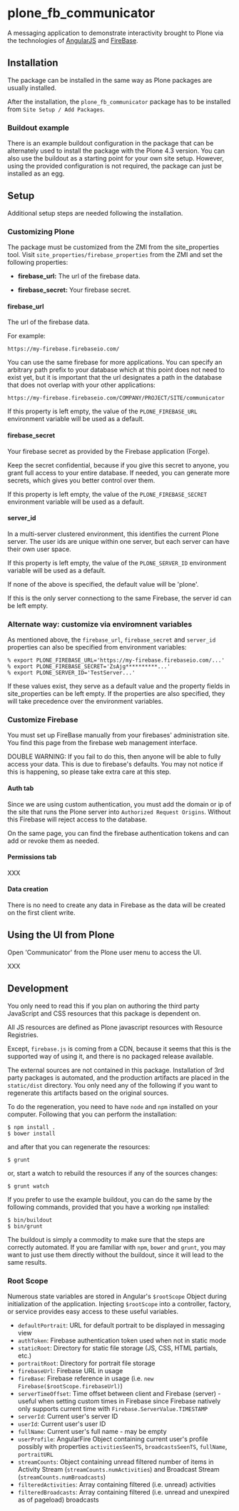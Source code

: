 
# plone_fb_communicator #

A messaging application to demonstrate interactivity brought to Plone via the technologies of [AngularJS](http://angularjs.org) and [FireBase](http://firebase.com).


## Installation ##

The package can be installed in the same way as Plone packages are usually installed.

After the installation, the `plone_fb_communicator` package has to be installed from `Site Setup / Add Packages`.


### Buildout example ###

There is an example buildout configuration in the package that can be alternately used to install the package with the Plone 4.3 version. You can also use the buildout as a starting point for your own site setup. However, using the provided configuration is not required, the package can just be installed as an egg.


## Setup ##

Additional setup steps are needed following the installation.


### Customizing Plone ###

The package must be customized from the ZMI from the site_properties tool. Visit `site_properties/firebase_properties` from the ZMI and set the following properties:

- **firebase_url:** The url of the firebase data.

- **firebase_secret:** Your firebase secret.


#### firebase_url

The url of the firebase data.

For example:

    https://my-firebase.firebaseio.com/


You can use the same firebase for more applications. You can specify an arbitrary path prefix to your database which at this point does not need to exist yet, but it is important that the url designates a path in the database that does not overlap with your other applications:

    https://my-firebase.firebaseio.com/COMPANY/PROJECT/SITE/communicator

If this property is left empty, the value of the `PLONE_FIREBASE_URL` environment variable will be used as a default.


#### firebase_secret

Your firebase secret as provided by the Firebase application (Forge).

Keep the secret confidential, because if you give this secret to anyone, you grant full access to your entire database. If needed, you can generate more secrets, which gives you better control over them.

If this property is left empty, the value of the `PLONE_FIREBASE_SECRET` environment variable will be used as a default.


#### server_id

In a multi-server clustered environment, this identifies the current Plone server. The user ids are unique within one server, but each server can have their own user space.

If this property is left empty, the value of the `PLONE_SERVER_ID` environment variable will be used as a default.

If none of the above is specified, the default value will be 'plone'.

If this is the only server connectiong to the same Firebase, the server id can be left empty.



### Alternate way: customize via enviromnent variables ###

As mentioned above, the `firebase_url`, `firebase_secret`
and `server_id` properties can also be specified from environment variables:

    % export PLONE_FIREBASE_URL='https://my-firebase.firebaseio.com/...'
    % export PLONE_FIREBASE_SECRET='ZsAjg**********...'
    % export PLONE_SERVER_ID='TestServer...'

If these values exist, they serve as a default value and the property fields in site_properties can be left empty. If the properties are also specified, they will take precedence over the environment variables.


### Customize Firebase ###

You must set up FireBase manually from your firebases' administration site. You find this page from the firebase web management interface.

DOUBLE WARNING: If you fail to do this, then anyone will be able to fully access your data. This is due to firebase's defaults. You may not notice if this is happening, so please take extra care at this step.


#### Auth tab

Since we are using custom authentication, you must add the domain or ip of the site that runs the Plone server into `Authorized Request Origins`. Without this Firebase will reject access to the database.

On the same page, you can find the firebase authentication tokens and can add or revoke them as needed.


#### Permissions tab

XXX
 


#### Data creation

There is no need to create any data in Firebase as the data will be created on the first client write.


## Using the UI from Plone ##

Open 'Communicator' from the Plone user menu to access the UI.

XXX


## Development ##

You only need to read this if you plan on authoring the third party JavaScript and CSS resources that this package is dependent on.

All JS resources are defined as Plone javascript resources with Resource Registries.

Except, `firebase.js` is coming from a CDN, because it seems that this is the supported way of using it, and there is no packaged release available.

The external sources are not contained in this package. Installation of 3rd party packages is automated, and the production artifacts are placed in the `static/dist` directory. You only need any of the following if you want to regenerate this artifacts based on the original sources.

To do the regeneration, you need to have `node` and `npm` installed on your computer. Following that you can perform the installation:

    $ npm install .
    $ bower install

and after that you can regenerate the resources:

    $ grunt

or, start a watch to rebuild the resources if any of the sources changes:

    $ grunt watch

If you prefer to use the example buildout, you can do the same by the following commands, provided that you have a working `npm` installed:

    $ bin/buildout
    $ bin/grunt

The buildout is simply a commodity to make sure that the steps are correctly automated. If you are familiar with `npm`, `bower` and `grunt`, you may want to just use them directly without the buildout, since it will lead to the same results.

### Root Scope ###

Numerous state variables are stored in Angular's `$rootScope` Object during initialization of the application. Injecting `$rootScope` into a controller, factory, or service provides easy access to these useful variables.

- `defaultPortrait`: URL for default portrait to be displayed in messaging view
- `authToken`: Firebase authentication token used when not in static mode
- `staticRoot`: Directory for static file storage (JS, CSS, HTML partials, etc.)
- `portraitRoot`: Directory for portrait file storage
- `firebaseUrl`: Firebase URL in usage
- `fireBase`: Firebase reference in usage (i.e. `new Firebase($rootScope.firebaseUrl)`)
- `serverTimeOffset`: Time offset between client and Firebase (server) - useful when setting custom times in Firebase since Firebase natively only supports current time with `Firebase.ServerValue.TIMESTAMP`
- `serverId`: Current user's server ID
- `userId`: Current user's user ID
- `fullName`: Current user's full name - may be empty
- `userProfile`: AngularFire Object containing current user's profile possibly with properties `activitiesSeenTS`, `broadcastsSeenTS`, `fullName`, `portraitURL`
- `streamCounts`: Object containing unread filtered number of items in Activity Stream (`streamCounts.numActivities`) and Broadcast Stream (`streamCounts.numBroadcasts`)
- `filteredActivities`: Array containing filtered (i.e. unread) activities
- `filteredBroadcasts`: Array containing filtered (i.e. unread and unexpired as of pageload) broadcasts